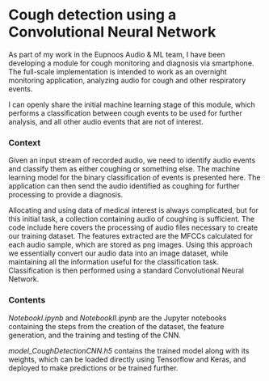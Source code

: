 # Cough detection using a Convolutional Neural Network

As part of my work in the Eupnoos Audio & ML team, I have been developing a module for cough monitoring and diagnosis via smartphone. 
The full-scale implementation is intended to work as an overnight monitoring application, analyzing audio for cough and other respiratory events.

I can openly share the initial machine learning stage of this module, which performs a classification between cough events to be used for further analysis, and all other audio events that are not of interest.

### Context

Given an input stream of recorded audio, we need to identify audio events and classify them as either coughing or something else. 
The machine learning model for the binary classification of events is presented here. 
The application can then send the audio identified as coughing for further processing to provide a diagnosis. 


Allocating and using data of medical interest is always complicated, but for this initial task, a collection containing audio of coughing is sufficient. 
The code include here covers the processing of audio files necessary to create our training dataset. 
The features extracted are the MFCCs calculated for each audio sample, which are stored as png images. 
Using this approach we essentially convert our audio data into an image dataset, while maintaining all the information useful for the classification task.
Classification is then performed using a standard Convolutional Neural Network.

### Contents

*NotebookI.ipynb* and *NotebookII.ipynb* are the Jupyter notebooks containing the steps from the creation of the dataset, the feature generation, and the training and testing of the CNN. 

*model_CoughDetectionCNN.h5* contains the trained model along with its weights, which can be loaded directly using Tensorflow and Keras, and deployed to make predictions or be trained further.

